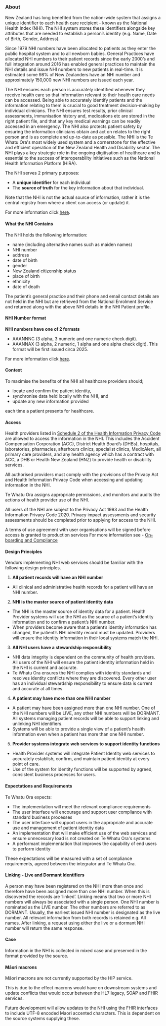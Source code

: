 

### About

New Zealand has long benefited from the nation-wide system that assigns a unique identifier to each health care recipient - known as the National Health Index (NHI).  The NHI system stores these identifiers alongside key attributes that are needed to establish a person’s identity (e.g. Name, Date of Birth, Gender, Address).

Since 1979 NHI numbers have been allocated to patients as they enter the public hospital system and to all newborn babies. General Practices have allocated NHI numbers to their patient records since the early 2000’s and full integration around 2016 has enabled general practices to maintain the NHI details and issue NHI numbers to new patients in real-time. It is estimated some 98% of New Zealanders have an NHI number and approximately 150,000 new NHI numbers are issued each year.

The NHI ensures each person is accurately identified whenever they receive health care so that information relevant to their health care needs can be accessed. Being able to accurately identify patients and the information relating to them is crucial to good treatment decision-making by individual clinicians. The NHI ensures test results, prior clinical assessments, immunisation history and, medications etc are stored in the right patient file, and that any key medical warnings can be readily accessed in an emergency. The NHI also protects patient safety by ensuring the information clinicians obtain and act on relates to the right person and is as complete and up-to-date as possible. The NHI is the Te Whatu Ora's most widely used system and a cornerstone for the effective and efficient operation of the New Zealand Health and Disability sector. The NHI plays a key strategic role in the ongoing digitisation of healthcare and is essential to the success of interoperability initiatives such as the National Health Information Platform (HIRA).

The NHI serves 2 primary purposes:
* A **unique identifier** for each individual
* The **source of truth** for the key information about that individual. 

Note that the NHI  is not the actual source of information, rather it is the central registry from where a client can access (or update) it.

For more information click [here](https://www.health.govt.nz/our-work/health-identity/national-health-index/national-health-index-overview).


#### What the NHI Contains

The NHI holds the following information:

* name (including alternative names such as maiden names)
* NHI number
* address
* date of birth
* gender
* New Zealand citizenship status 
* place of birth
* ethnicity
* date of death

The patient’s general practice and their phone and email contact details are not held in the NHI but are retrieved from the National Enrolment Service and returned along with the above NHI details in the NHI Patient profile. 

#### NHI Number format

**NHI numbers have one of 2 formats**
* AAANNNC (3 alpha, 3 numeric and one numeric check digit).
* AAANNAX (3 alpha, 2 numeric, 1 alpha and one alpha check digit). This format will be first issued circa 2025. 

For more information click [here](https://www.health.govt.nz/our-work/health-identity/national-health-index/upcoming-changes-nhi-numbers).


#### Context

To maximise the benefits of the NHI all healthcare providers should;

* locate and confirm the patient identity, 
* synchronise data held locally with the NHI, and 
* update any new information provided

each time a patient presents for healthcare. 



#### Access

Health providers listed in [Schedule 2 of the Health Information Privacy Code](https://privacy.org.nz/privacy-act-2020/codes-of-practice/hipc2020/) are allowed to access the information in the NHI. This includes the Accident Compensation Corporation (ACC), District Health Board’s (DHBs), hospitals, laboratories, pharmacies, afterhours clinics, specialist clinics, MedicAlert, all primary care providers, and any health agency which has a contract with ACC, a DHB or Health New Zealand (HNZ) to provide health or disability services.

All authorised providers must comply with the provisions of the Privacy Act and Health Information Privacy Code when accessing and updating information in the NHI.

Te Whatu Ora assigns appropriate permissions, and monitors and audits the actions of health provider use of the NHI. 

All users of the NHI are subject to the Privacy Act 1993 and the Health Information Privacy Code 2020. Privacy impact assessments and security assessments should be completed prior to applying for access to the NHI.

A terms of use agreement with user organisations will be signed before access is granted to production services
For more information see - [On-boarding and Compliance](/OnboardingAndComplianceTesting.html)




#### Design Principles

Vendors implementing NHI web services should be familiar with the following design principles.

1. **All patient records will have an NHI number**
  * All clinical and administrative health records for a patient will have an NHI number.
2. **NHI is the master source of patient identity data**
  * The NHI is the master source of identity data for a patient. Health Provider systems will use the NHI as the source of a patient’s identity information and to confirm a patient’s NHI number.
  * When providers become aware that a patient’s identity information has changed, the patient’s NHI identity record must be updated. Providers will ensure the identity information in their local systems match the NHI.
3. **All NHI users have a stewardship responsibility**
  * NHI data integrity is dependent on the community of health providers. All users of the NHI will ensure the patient identity information held in the NHI is current and accurate.
  * Te Whatu Ora ensures the NHI complies with identity standards and resolves identity conflicts where they are discovered. Every other user has an individual stewardship responsibility to ensure data is current and accurate at all times.
4. **A patient may have more than one NHI number** 
  * A patient may have been assigned more than one NHI number. One of the NHI numbers will be LIVE, any other NHI numbers will be DORMANT. All systems managing patient records will be able to support linking and unlinking NHI identifiers.
  * Systems will be able to provide a single view of a patient’s health information even when a patient has more than one NHI number.
5. **Provider systems integrate web services to support identity functions**
  * Health Provider systems will integrate Patient Identity web services to accurately establish, confirm, and maintain patient identity at every point of care. 
  * Use of the system for identity functions will be supported by agreed, consistent business processes for users.




#### Expectations and Requirements

Te Whatu Ora expects:
* The implementation will meet the relevant compliance requirements
* The user interface will encourage and support user compliance with standard business processes
* The user interface will support users in the appropriate and accurate use and management of patient identity data 
* An implementation that will make efficient use of the web services and ensure unnecessary load is not created on Te Whatu Ora's systems 
* A performant implementation that improves the capability of end users to perform identity  

These expectations will be measured with a set of compliance requirements, agreed between the integrator and Te Whatu Ora.




#### Linking - Live and Dormant Identifiers

A person may have been registered on the NHI more than once and therefore have been assigned more than one NHI number. When this is discovered the records are ‘linked’. Linking means that two or more NHI numbers will always be associated with a single person. One NHI number is nominated as the LIVE number. The other numbers are referred to as DORMANT. Usually, the earliest issued NHI number is designated as the live number. All relevant information from both records is retained e.g. All names. After linking, a request using either the live or a dormant NHI number will return the same response.




#### Case

Information in the NHI is collected in mixed case and preserved in the format provided by the source.




#### Māori macrons

Māori macrons are not currently supported by the HIP service.

This is due to the effect macrons would have on downstream systems and update conflicts that would occur between the HL7 legacy, SOAP and FHIR services.

Future development will allow updates to the NHI using the FHIR interfaces to include UTF-8 encoded Maori accented characters. This is dependent on the source systems supplying these.

